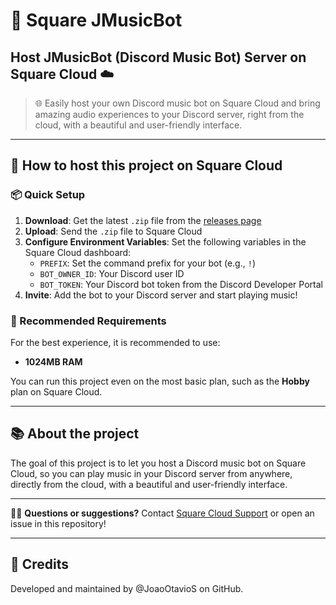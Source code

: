 # 🎵 Square JMusicBot
## Host JMusicBot (Discord Music Bot) Server on Square Cloud ☁️

> 🌐 Easily host your own Discord music bot on Square Cloud and bring amazing audio experiences to your Discord server, right from the cloud, with a beautiful and user-friendly interface.

---

## 🚀 How to host this project on Square Cloud

### 📦 Quick Setup

1. **Download**: Get the latest `.zip` file from the [releases page](https://github.com/squarecloud-education/music-bot/releases)
2. **Upload**: Send the `.zip` file to Square Cloud
3. **Configure Environment Variables**: Set the following variables in the Square Cloud dashboard:
   - `PREFIX`: Set the command prefix for your bot (e.g., `!`)
   - `BOT_OWNER_ID`: Your Discord user ID
   - `BOT_TOKEN`: Your Discord bot token from the Discord Developer Portal
4. **Invite**: Add the bot to your Discord server and start playing music!

### 📝 Recommended Requirements

For the best experience, it is recommended to use:

- **1024MB RAM**

You can run this project even on the most basic plan, such as the **Hobby** plan on Square Cloud.

---

## 📚 About the project

The goal of this project is to let you host a Discord music bot on Square Cloud, so you can play music in your Discord server from anywhere, directly from the cloud, with a beautiful and user-friendly interface.

---

🙋‍♂️ **Questions or suggestions?** Contact [Square Cloud Support](https://squarecloud.app/sac) or open an issue in this repository!

---

## 🙏 Credits

Developed and maintained by @JoaoOtavioS on GitHub.

